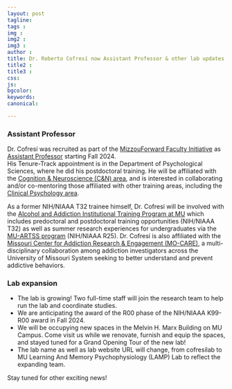 ```yaml
---
layout: post
tagline: 
tags : 
img : 
img2 : 
img3 : 
author : 
title: Dr. Roberto Cofresí now Assistant Professor & other lab updates
title2 : 
title3 : 
css: 
js: 
bgcolor: 
keywords: 
canonical:

---
```


### Assistant Professor 

Dr. Cofresí was recruited as part of the [MizzouForward Faculty Initiative](https://provost.missouri.edu/mizzou-forward/) as [Assistant Professor](https://psychology.missouri.edu/people/cofresi-bonilla) starting Fall 2024.  
His Tenure-Track appointment is in the Department of Psychological Sciences, where he did his postdoctoral training. He will be affiliated with the [Cognition & Neuroscience (C&N) area](https://psychology.missouri.edu/cognition-and-neuroscience), 
and is interested in collaborating and/or co-mentoring those affiliated with other training areas, including the [Clinical Psychology area](https://psychology.missouri.edu/clinical-psychology).

As a former NIH/NIAAA T32 trainee himself, Dr. Cofresí will be involved with the [Alcohol and Addiction Institutional Training Program at MU](https://psychology.missouri.edu/research/alcohol-studies-program)
which includes predoctoral and postdoctoral training opportunities (NIH/NIAAA T32) as well as summer research experiences for undergraduates via the [MU-ARTSS program](https://psychology.missouri.edu/research/mu-artss) (NIH/NIAAA R25). 
Dr. Cofresí is also affiliated with the [Missouri Center for Addiction Research & Engagement (MO-CARE)](https://mocare.missouri.edu/), a multi-disciplinary collaboration among addiction investigators across the University of Missouri System seeking to better understand and prevent addictive behaviors.

### Lab expansion

- The lab is growing! Two full-time staff will join the research team to help run the lab and coordinate studies.
- We are anticipating the award of the R00 phase of the NIH/NIAAA K99-R00 award in Fall 2024.
- We will be occupying new spaces in the Melvin H. Marx Building on MU Campus. Come visit us while we renovate, furnish and equip the spaces, and stayed tuned for a Grand Opening Tour of the new lab!
- The lab name as well as lab website URL will change, from cofresilab to MU Learning And Memory Psychophysiology (LAMP) Lab to reflect the expanding team.

Stay tuned for other exciting news!
